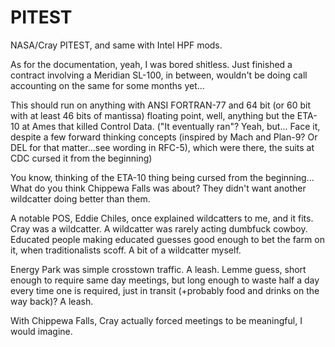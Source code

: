 # PITEST
NASA/Cray PITEST, and same with Intel HPF mods.

As for the documentation, yeah, I was bored shitless.  Just finished a contract involving a Meridian SL-100, in between, wouldn't be doing call accounting on the same for some months yet...

This should run on anything with ANSI FORTRAN-77 and 64 bit (or 60 bit with at least 46 bits of mantissa) floating point, well, anything but the ETA-10 at Ames that killed Control Data.  ("It eventually ran"?  Yeah, but...  Face it, despite a few forward thinking concepts (inspired by Mach and Plan-9? Or DEL for that matter...see wording in RFC-5), which were there, the suits at CDC cursed it from the beginning)

You know, thinking of the ETA-10 thing being cursed from the beginning...  What do you think Chippewa Falls was about?  They didn't want another wildcatter doing better than them.

A notable POS, Eddie Chiles, once explained wildcatters to me, and it fits.  Cray was a wildcatter.  A wildcatter was rarely acting dumbfuck cowboy.  Educated people making educated guesses good enough to bet the farm on it, when traditionalists scoff. A bit of a wildcatter myself.

Energy Park was simple crosstown traffic.  A leash.  Lemme guess, short enough to require same day meetings, but long enough to waste half a day every time one is required, just in transit (+probably food and drinks on the way back)?  A leash.

With Chippewa Falls, Cray actually forced meetings to be meaningful, I would imagine.

